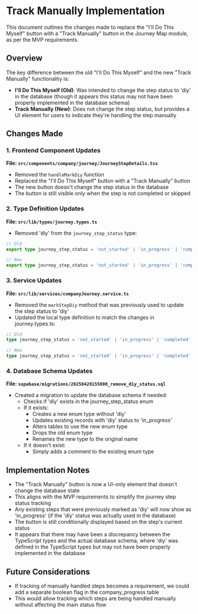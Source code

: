 # Track Manually Implementation

This document outlines the changes made to replace the "I'll Do This Myself" button with a "Track Manually" button in the Journey Map module, as per the MVP requirements.

## Overview

The key difference between the old "I'll Do This Myself" and the new "Track Manually" functionality is:

- **I'll Do This Myself (Old)**: Was intended to change the step status to 'diy' in the database (though it appears this status may not have been properly implemented in the database schema)
- **Track Manually (New)**: Does not change the step status, but provides a UI element for users to indicate they're handling the step manually

## Changes Made

### 1. Frontend Component Updates

**File: `src/components/company/journey/JourneyStepDetails.tsx`**
- Removed the `handleMarkDiy` function
- Replaced the "I'll Do This Myself" button with a "Track Manually" button
- The new button doesn't change the step status in the database
- The button is still visible only when the step is not completed or skipped

### 2. Type Definition Updates

**File: `src/lib/types/journey.types.ts`**
- Removed 'diy' from the `journey_step_status` type:
```typescript
// Old
export type journey_step_status = 'not_started' | 'in_progress' | 'completed' | 'skipped' | 'diy';

// New
export type journey_step_status = 'not_started' | 'in_progress' | 'completed' | 'skipped';
```

### 3. Service Updates

**File: `src/lib/services/companyJourney.service.ts`**
- Removed the `markStepDiy` method that was previously used to update the step status to 'diy'
- Updated the local type definition to match the changes in journey.types.ts:
```typescript
// Old
type journey_step_status = 'not_started' | 'in_progress' | 'completed' | 'skipped' | 'diy';

// New
type journey_step_status = 'not_started' | 'in_progress' | 'completed' | 'skipped';
```

### 4. Database Schema Updates

**File: `supabase/migrations/20250428155000_remove_diy_status.sql`**
- Created a migration to update the database schema if needed:
  - Checks if 'diy' exists in the journey_step_status enum
  - If it exists:
    - Creates a new enum type without 'diy'
    - Updates existing records with 'diy' status to 'in_progress'
    - Alters tables to use the new enum type
    - Drops the old enum type
    - Renames the new type to the original name
  - If it doesn't exist:
    - Simply adds a comment to the existing enum type

## Implementation Notes

- The "Track Manually" button is now a UI-only element that doesn't change the database state
- This aligns with the MVP requirements to simplify the journey step status tracking
- Any existing steps that were previously marked as 'diy' will now show as 'in_progress' (if the 'diy' status was actually used in the database)
- The button is still conditionally displayed based on the step's current status
- It appears that there may have been a discrepancy between the TypeScript types and the actual database schema, where 'diy' was defined in the TypeScript types but may not have been properly implemented in the database

## Future Considerations

- If tracking of manually handled steps becomes a requirement, we could add a separate boolean flag in the company_progress table
- This would allow tracking which steps are being handled manually without affecting the main status flow
